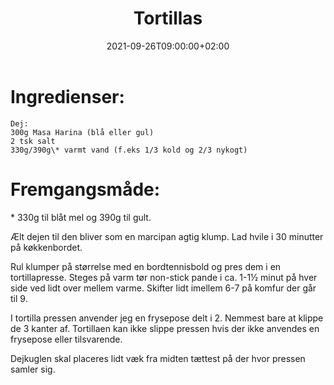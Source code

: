 ﻿---
title: "Tortillas"
date: 2021-09-26T09:00:00+02:00
draft: false
---
# Ingredienser:

	Dej:
	300g Masa Harina (blå eller gul)
	2 tsk salt
	330g/390g\* varmt vand (f.eks 1/3 kold og 2/3 nykogt)


# Fremgangsmåde:

\*  330g til blåt mel og 390g til gult.

Ælt dejen til den bliver som en marcipan agtig klump. Lad hvile i 30 minutter på køkkenbordet.

Rul klumper på størrelse med en bordtennisbold og pres dem i en tortillapresse. 
Steges på varm tør non-stick pande i ca. 1-1½ minut på hver side ved lidt over mellem varme. 
Skifter lidt imellem 6-7 på komfur der går til 9.

I tortilla pressen anvender jeg en frysepose delt i 2. Nemmest bare at klippe de 3 kanter af. 
Tortillaen kan ikke slippe pressen hvis der ikke anvendes en frysepose eller tilsvarende.

Dejkuglen skal placeres lidt væk fra midten tættest på der hvor pressen samler sig.

